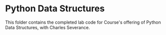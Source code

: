 # Python Data Structures
This folder contains the completed lab code for Course's offering of Python Data Structures, with Charles Severance.

